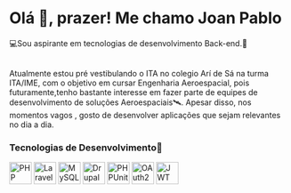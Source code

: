 <h1>Olá <span>👋</span>, prazer! M<span>e</span> chamo Joan Pablo</h1>
<p>💻Sou aspirante em tecnologias de desenvolvimento Back-end.🥸</p>
</br>
Atualmente estou pré vestibulando o ITA no colegio Arí de Sá na turma ITA/IME, com o objetivo em cursar Engenharia Aeroespacial, pois
futuramente,tenho bastante interesse em fazer parte de equipes de desenvolvimento de soluções Aeroespaciais🛰️. 
Apesar disso, nos momentos vagos , gosto de desenvolver aplicações que sejam relevantes no dia a dia.


### Tecnologias de Desenvolvimento🔧

<p align="left">
  <img src="https://cdn.jsdelivr.net/gh/devicons/devicon/icons/php/php-original.svg" width="40" alt="PHP"/>
  <img src="https://cdn.jsdelivr.net/gh/devicons/devicon/icons/laravel/laravel-plain.svg" width="40" alt="Laravel"/>
  <img src="https://cdn.jsdelivr.net/gh/devicons/devicon/icons/mysql/mysql-original.svg" width="40" alt="MySQL"/>
  <img src="https://cdn.jsdelivr.net/gh/devicons/devicon/icons/drupal/drupal-original.svg" width="40" alt="Drupal"/>
  <img src="https://cdn.jsdelivr.net/gh/devicons/devicon/icons/php/php-plain.svg" width="40" alt="PHPUnit"/>
  <img src="https://img.icons8.com/ios-filled/50/000000/oauth.png" width="40" alt="OAuth2"/>
  <img src="https://cdn.jsdelivr.net/gh/devicons/devicon/icons/javascript/javascript-original.svg" width="40" alt="JWT"/>
</p>

